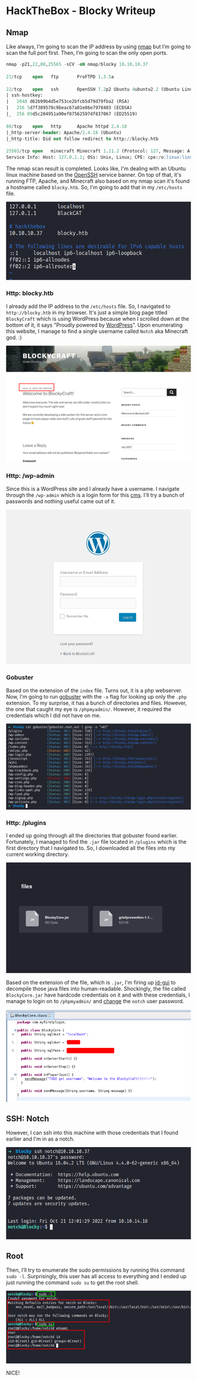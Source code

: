 # HackTheBox - Blocky Writeup


## Nmap
Like always, I’m going to scan the IP address by using [nmap](https://nmap.org/) but I’m going to scan the full port first. Then, I’m going to scan the only open ports.

```sql
nmap -p21,22,80,25565 -sCV -oN nmap/blocky 10.10.10.37

21/tcp    open   ftp       ProFTPD 1.3.5a

22/tcp    open   ssh       OpenSSH 7.2p2 Ubuntu 4ubuntu2.2 (Ubuntu Linux; protocol 2.0)
| ssh-hostkey: 
|   2048 d62b99b4d5e753ce2bfcb5d79d79fba2 (RSA)
|   256 5d7f389570c9beac67a01e86e7978403 (ECDSA)
|_  256 09d5c204951a90ef87562597df837067 (ED25519)

80/tcp    open   http      Apache httpd 2.4.18
|_http-server-header: Apache/2.4.18 (Ubuntu)
|_http-title: Did not follow redirect to http://blocky.htb

25565/tcp open   minecraft Minecraft 1.11.2 (Protocol: 127, Message: A Minecraft Server, Users: 0/20)
Service Info: Host: 127.0.1.1; OSs: Unix, Linux; CPE: cpe:/o:linux:linux_kernel
```

The nmap scan result is completed. Looks like, I'm dealing with an Ubuntu linux machine based on the [OpenSSH](https://launchpad.net/ubuntu/+source/openssh/1:7.2p2-4ubuntu2.2) service banner. On top of that, it's running FTP, Apache, and Minecraft also based on my nmap scan it's found a hostname called `blocky.htb`. So, I'm going to add that in my `/etc/hosts` file.

![add hostname /etc/hosts](add-hostname-etc-hosts.png "add hostname /etc/hosts")

### Http: blocky.htb
I already add the IP address to the `/etc/hosts` file. So, I navigated to `http://blocky.htb` in my browser. It's just a simple blog page titled `BlockyCraft` which is using WordPress because when I scrolled down at the bottom of it, it says "Proudly powered by [WordPress](https://wordpress.org/)". Upon enumerating this website, I manage to find a single username called `Notch` aka Minecraft god. :)

![found notch user](found-notch-user.png "found notch user")

### Http: /wp-admin
Since this is a WordPress site and I already have a username. I navigate through the `/wp-admin` which is a login form for this [cms](https://en.wikipedia.org/wiki/Content_management_system). I'll try a bunch of passwords and nothing useful came out of it.

![wordpress login page](login-wordpress.png "wordpress login page")

### Gobuster
Based on the extension of the `index` file. Turns out, it is a php webserver. Now, I'm going to run [gobuster](https://github.com/OJ/gobuster) with the `-x` flag for looking up only the `.php` extension. To my surprise, it has a bunch of directories and files. However, the one that caught my eye is `/phpmyadmin/`. However, it required the credentials which I did not have on me.

![gobuster](run-gobuster.png "gobuster")

### Http: /plugins
I ended up going through all the directories that gobuster found earlier. Fortunately, I managed to find the `.jar` file located in `/plugins` which is the first directory that I navigated to. So, I downloaded all the files into my current working directory. 

![jar file at /plugins](plugins-hosting-jar.png "jar file at /plugins")

Based on the extension of the file, which is `.jar`, I'm firing up [jd-gui](https://github.com/java-decompiler/jd-gui) to decompile those java files into human-readable. Shockingly, the file called `BlockyCore.jar` have hardcode credentials on it and with these credentials, I manage to login on to `/phpmyadmin/` and [change](https://codebeautify.org/wordpress-password-hash-generator) the `notch` user password. 

![hardcode credentials in BlockyCore.jar](blockycore-class.png "hardcode credentials in BlockyCore.jar")

## SSH: Notch
However, I can ssh into this machine with those credentials that I found earlier and I'm in as a notch.

![ssh as notch](ssh-notch.png "ssh as notch")

## Root
Then, I’ll try to enumerate the sudo permissions by running this command `sudo -l`. Surprisingly, this user has all access to everything and I ended up just running the command `sudo su` to get the root shell.

![change user to root](ssh-root.png "change user to root")

NICE! 

